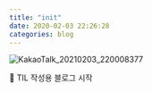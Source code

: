 ```yaml
---
title: "init"
date: 2020-02-03 22:26:28
categories: blog
---
```


![KakaoTalk_20210203_220008377](https://user-images.githubusercontent.com/67692759/106752161-75dfc600-666d-11eb-8edb-0a20f205df3c.gif)

📒 TIL 작성용 블로그 시작
